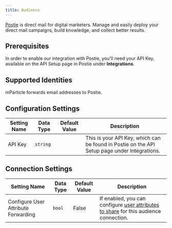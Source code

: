 ```yaml
---
title: Audience
---
```


[Postie](https://www.postie.com/) is direct mail for digital marketers. Manage and easily deploy your direct mail campaigns, build knowledge, and collect better results.

## Prerequisites 

In order to enable our integration with Postie, you'll need your API Key, available on the API Setup page in Postie under **Integrations**.

## Supported Identities

mParticle forwards email addresses to Postie.

## Configuration Settings

Setting Name | Data Type | Default Value | Description  
|---|---|---|---
API Key | `string` | | This is your API Key, which can be found in Postie on the API Setup page under Integrations.

## Connection Settings

Setting Name | Data Type | Default Value | Description
|---|---|---|---
Configure User Attribute Forwarding | `bool` | False| If enabled, you can configure [user attributes to share](/guides/platform-guide/audiences/#user-attribute-sharing) for this audience connection.